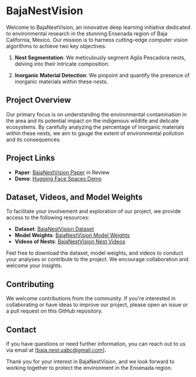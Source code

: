 # BajaNestVision 

Welcome to BajaNestVision, an innovative deep learning initiative dedicated to environmental research in the stunning Ensenada region of Baja California, Mexico. Our mission is to harness cutting-edge computer vision algorithms to achieve two key objectives:

1. **Nest Segmentation**: We meticulously segment Agila Pescadora nests, delving into their intricate composition.

2. **Inorganic Material Detection**: We pinpoint and quantify the presence of inorganic materials within these nests.

## Project Overview

Our primary focus is on understanding the environmental contamination in the area and its potential impact on the indigenous wildlife and delicate ecosystems. By carefully analyzing the percentage of inorganic materials within these nests, we aim to gauge the extent of environmental pollution and its consequences.

## Project Links

- **Paper**: [BajaNestVision Paper]() in Review
- **Demo**: [Hugging Face Spaces Demo](https://huggingface.co/spaces/danie94-lml/1Baja-Nest-segmentation)

## Dataset, Videos, and Model Weights

To facilitate your involvement and exploration of our project, we provide access to the following resources:

- **Dataset**: [BajaNestVision Dataset](https://drive.google.com/drive/folders/13yB_yGzkVW4SAkHpl1FzF4PFEhD2oozN?usp=sharing)
- **Model Weights**: [BajaNestVision Model Weights](https://drive.google.com/drive/folders/1mnIgWW30q5RKlCWSrbnfEJ1MClRLKV4a?usp=sharing)
- **Videos of Nests**: [BajaNestVision Nest Videos](https://drive.google.com/drive/folders/1o4xscuxwyFrepDgtjVPnZ6Dy6CoTiyST?usp=sharing)

Feel free to download the dataset, model weights, and videos to conduct your analyses or contribute to the project. We encourage collaboration and welcome your insights.

## Contributing
We welcome contributions from the community. If you're interested in collaborating or have ideas to improve our project, please open an issue or a pull request on this GitHub repository.

## Contact
If you have questions or need further information, you can reach out to us via email at [baja.nest.uabc@gmail.com].

Thank you for your interest in BajaNestVision, and we look forward to working together to protect the environment in the Ensenada region.
